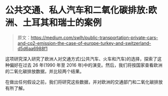 # 公共交通、私人汽车和二氧化碳排放:欧洲、土耳其和瑞士的案例

> 原文：<https://medium.com/swlh/public-transportation-private-cars-and-co2-emission-the-case-of-europe-turkey-and-switzerland-d5d6aa6988f1>

这项研究深入研究了欧洲人对交通方式(公共汽车、火车和汽车)的选择，探索了这种偏好在过去 26 年(1990 年至 2016 年)中的演变。然后，我们将按国家查看欧洲的二氧化碳排放数据，并比较两个结果。

在做出任何假设之前，我们将研究这些数据，并对欧洲的交通部门和二氧化碳排放有所了解。